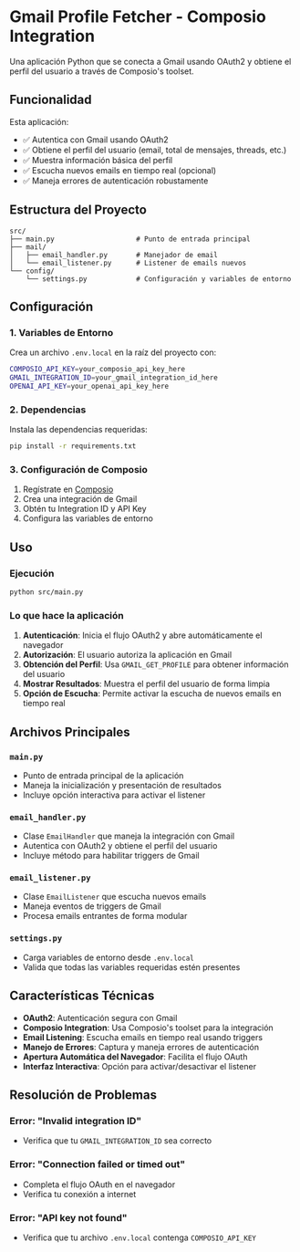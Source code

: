 # Gmail Profile Fetcher - Composio Integration

Una aplicación Python que se conecta a Gmail usando OAuth2 y obtiene el perfil del usuario a través de Composio's toolset.

## Funcionalidad

Esta aplicación:
- ✅ Autentica con Gmail usando OAuth2
- ✅ Obtiene el perfil del usuario (email, total de mensajes, threads, etc.)
- ✅ Muestra información básica del perfil
- ✅ Escucha nuevos emails en tiempo real (opcional)
- ✅ Maneja errores de autenticación robustamente

## Estructura del Proyecto

```
src/
├── main.py                    # Punto de entrada principal
├── mail/
│   ├── email_handler.py       # Manejador de email
│   └── email_listener.py      # Listener de emails nuevos
└── config/
    └── settings.py            # Configuración y variables de entorno
```

## Configuración

### 1. Variables de Entorno

Crea un archivo `.env.local` en la raíz del proyecto con:

```bash
COMPOSIO_API_KEY=your_composio_api_key_here
GMAIL_INTEGRATION_ID=your_gmail_integration_id_here
OPENAI_API_KEY=your_openai_api_key_here
```

### 2. Dependencias

Instala las dependencias requeridas:

```bash
pip install -r requirements.txt
```

### 3. Configuración de Composio

1. Regístrate en [Composio](https://composio.dev/)
2. Crea una integración de Gmail
3. Obtén tu Integration ID y API Key
4. Configura las variables de entorno

## Uso

### Ejecución

```bash
python src/main.py
```

### Lo que hace la aplicación

1. **Autenticación**: Inicia el flujo OAuth2 y abre automáticamente el navegador
2. **Autorización**: El usuario autoriza la aplicación en Gmail
3. **Obtención del Perfil**: Usa `GMAIL_GET_PROFILE` para obtener información del usuario
4. **Mostrar Resultados**: Muestra el perfil del usuario de forma limpia
5. **Opción de Escucha**: Permite activar la escucha de nuevos emails en tiempo real

## Archivos Principales

### `main.py`
- Punto de entrada principal de la aplicación
- Maneja la inicialización y presentación de resultados
- Incluye opción interactiva para activar el listener

### `email_handler.py`
- Clase `EmailHandler` que maneja la integración con Gmail
- Autentica con OAuth2 y obtiene el perfil del usuario
- Incluye método para habilitar triggers de Gmail

### `email_listener.py`
- Clase `EmailListener` que escucha nuevos emails
- Maneja eventos de triggers de Gmail
- Procesa emails entrantes de forma modular

### `settings.py`
- Carga variables de entorno desde `.env.local`
- Valida que todas las variables requeridas estén presentes

## Características Técnicas

- **OAuth2**: Autenticación segura con Gmail
- **Composio Integration**: Usa Composio's toolset para la integración
- **Email Listening**: Escucha emails en tiempo real usando triggers
- **Manejo de Errores**: Captura y maneja errores de autenticación
- **Apertura Automática del Navegador**: Facilita el flujo OAuth
- **Interfaz Interactiva**: Opción para activar/desactivar el listener

## Resolución de Problemas

### Error: "Invalid integration ID"
- Verifica que tu `GMAIL_INTEGRATION_ID` sea correcto

### Error: "Connection failed or timed out"
- Completa el flujo OAuth en el navegador
- Verifica tu conexión a internet

### Error: "API key not found"
- Verifica que tu archivo `.env.local` contenga `COMPOSIO_API_KEY`